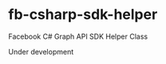 fb-csharp-sdk-helper
====================

Facebook C# Graph API SDK Helper Class

Under development